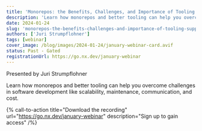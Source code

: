 ```yaml
---
title: 'Monorepos: the Benefits, Challenges, and Importance of Tooling Support '
description: 'Learn how monorepos and better tooling can help you overcome challenges in software development like scalability, maintenance, communication, and cost.'
date: 2024-01-24
slug: 'monorepos-the-benefits-challenges-and-importance-of-tooling-support'
authors: ['Juri Strumpflohner']
tags: [webinar]
cover_image: /blog/images/2024-01-24/january-webinar-card.avif
status: Past - Gated
registrationUrl: https://go.nx.dev/january-webinar
---
```


Presented by Juri Strumpflohner

Learn how monorepos and better tooling can help you overcome challenges in software development like scalability, maintenance, communication, and cost.

{% call-to-action title="Download the recording" url="https://go.nx.dev/january-webinar" description="Sign up to gain access" /%}
